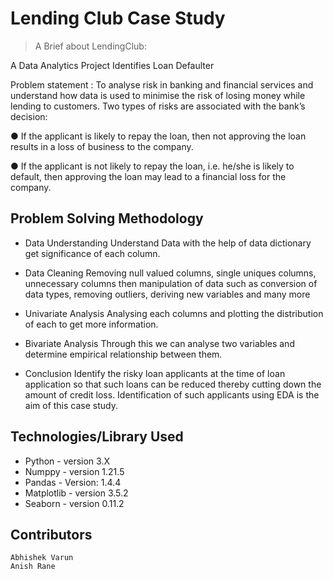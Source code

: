 # Lending Club Case Study
> A Brief about LendingClub:

A Data Analytics Project Identifies Loan Defaulter

Problem statement : To analyse risk in banking and financial services and understand how data is used to minimise the risk of losing money while lending to customers. Two types of risks are associated with the bank’s decision:

● If the applicant is likely to repay the loan, then not approving the loan results in a loss of business to the company.

● If the applicant is not likely to repay the loan, i.e. he/she is likely to default, then approving the loan may lead to a financial loss for the company.

## Problem Solving Methodology

* Data Understanding
  Understand Data with the help of data dictionary get significance of each column.

* Data Cleaning
  Removing null valued columns, single uniques columns, unnecessary columns then manipulation of data such as conversion of data types, removing outliers, deriving new variables and many more

* Univariate Analysis
  Analysing each columns and plotting the distribution of each to get more information.

* Bivariate Analysis
  Through this we can analyse two variables and determine empirical relationship between them.

* Conclusion
  Identify the risky loan applicants at the time of loan application so that such loans can be reduced thereby cutting down the amount of credit loss. Identification of such applicants using EDA is the aim of this case study.

## Technologies/Library Used
- Python - version 3.X
- Numppy - version 1.21.5
- Pandas - Version: 1.4.4
- Matplotlib - version 3.5.2
- Seaborn - version 0.11.2

<!-- As the libraries versions keep on changing, it is recommended to mention the version of library used in this project -->



## Contributors
    Abhishek Varun
    Anish Rane


<!-- Optional -->
<!-- ## License -->
<!-- This project is open source and available under the [... License](). -->

<!-- You don't have to include all sections - just the one's relevant to your project -->
